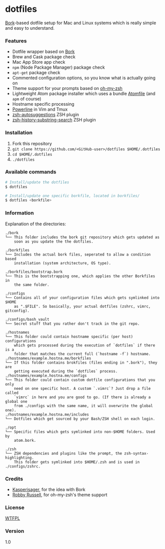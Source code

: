 dotfiles
========

[Bork](https://github.com/mattly/bork)-based dotfile setup for Mac and Linux systems which is really simple and easy to understand.

### Features

* Dotfile wrapper based on [Bork](https://github.com/mattly/bork)
* Brew and Cask package check
* Mac App Store app check
* `npm` (Node Package Manager) package check
* `apt-get` package check
* Commented configuration options, so you know what is actually going on
* Theme support for your prompts based on [oh-my-zsh](https://github.com/robbyrussell/oh-my-zsh/)
* Lightweight Atom package installer which uses a bundle [Atomfile](opt/Atomfile) (and `apm` of course)
* Hostname specific processing
* [Powerline](https://github.com/Lokaltog/powerline) in Vim and Tmux
* [zsh-autosuggestions](https://github.com/tarruda/zsh-autosuggestions) ZSH plugin
* [zsh-history-substring-search](https://github.com/zsh-users/zsh-history-substring-search) ZSH plugin

### Installation

1. Fork this repository
2. `git clone https://github.com/<GitHub-user>/dotfiles $HOME/.dotfiles`
3. `cd $HOME/.dotfiles`
4. `./dotfiles`

### Available commands

```sh
# Install/update the dotfiles
$ dotfiles

# Install/update one specific borkfile, located in borkfiles/
$ dotfiles <borkfile>
```

### Information

Explanation of the directories:

```
./bork
└── This folder includes the bork git repository which gets updated as
    soon as you update the the dotfiles.

./borkfiles
└── Includes the actual bork files, seperated to allow a condition based
    installation (system architecture, OS type).

./borkfiles/bootstrap.bork
└── This is the bootstrapping one, which applies the other Borkfiles in
    the same folder.

./configs
└── Contains all of your configuration files which gets symlinked into $HOME
    as ".$FILE". So basically, your actual dotfiles (zshrc, vimrc, gitconfig).

./configs/bash_vault
└── Secret stuff that you rather don't track in the git repo.

./hostnames
└── This folder could contain hostname specific (per host) configurations
    which gets processed during the execution of `dotfiles` if there is a
    folder that matches the current full (`hostname -f`) hostname.
./hostnames/example.hostna.me/borkfiles
└── If this folder contains brokfiles (files ending in ".bork"), they are
    getting executed during the `dotfiles` process.
./hostnames/example.hostna.me/configs
└── This folder could contain custom dotfile configurations that you only
    need on one specific host. A custom `.vimrc`? Just drop a file called 
    `vimrc` in here and you are good to go. (If there is already a global one
    from ./configs with the same name, it will overwrite the global one).
./hostnames/example.hostna.me/includes
└── Dotfiles which get sourced by your Bash/ZSH shell on each login.

./opt
└── Specific files which gets symlinked into non-$HOME folders. Used by
    atom.bork.

./zsh
└── ZSH dependencies and plugins like the prompt, the zsh-syntax-highlighting.
    This folder gets symlinked into $HOME/.zsh and is used in ./configs/zshrc.
```

### Credits

* [Kasperisager](https://github.com/kasperisager), for the idea with Bork
* [Robby Russell](https://github.com/robbyrussell), for oh-my-zsh's theme support

### License

[WTFPL](LICENSE)

### Version

1.0
